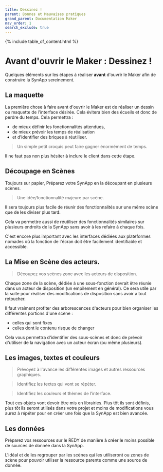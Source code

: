 ```yaml
---
title: Dessinez !
parent: Bonnes et Mauvaises pratiques
grand_parent: Documentation Maker
nav_order: 1
search_exclude: true
---
```


{% include table_of_content.html %}


# Avant d'ouvrir le Maker : Dessinez !

Quelques éléments sur les étapes à réaliser **avant** d'ouvrir le Maker afin de construire la SynApp sereinement.

## La maquette

La première chose à faire avant d'ouvrir le Maker est de réaliser un dessin ou maquette de l'interface désirée.
Cela évitera bien des écueils et donc de perdre du temps.
Cela permettra :
 - de mieux définir les fonctionnalités attendues,
 - de mieux prévoir les temps de réalisation
 - et d'identifier des briques à réutiliser.

> Un simple petit croquis peut faire gagner énormément de temps.

Il ne faut pas non plus hésiter à inclure le client dans cette étape.

## Découpage en Scènes

Toujours sur papier, Préparez votre SynApp en la découpant en plusieurs scènes.

> Une idée/fonctionnalité majeure par scène.

Il sera toujours plus facile de réunir des fonctionnalités sur une même scène que de les diviser plus tard.

Cela va permettre aussi de réutiliser des fonctionnalités similaires sur plusieurs endroits de la SynApp sans avoir à les refaire à chaque fois.

C'est encore plus important avec les interfaces dédiées aux plateformes nomades où la fonction de l'écran doit être facilement identifiable et accessible.

## La Mise en Scène des acteurs.

> Découpez vos scènes zone avec les acteurs de disposition.

Chaque zone de la scène, dédiée à une sous-fonction devrait être réunie dans un acteur de disposition (un empilement en général).
Ce sera utile par la suite pour réaliser des modifications de disposition sans avoir à tout retoucher.

Il faut vraiment profiter des arborescences d'acteurs pour bien organiser les différentes portions d'une scène :
 - celles qui sont fixes
 - celles dont le contenu risque de changer

Cela vous permettra d'identifier des sous-scènes et donc de prévoir d'utiliser de la navigation avec un acteur écran (ou même plusieurs).

## Les images, textes et couleurs

> Prévoyez à l'avance les différentes images et autres ressources graphiques.

> Identifiez les textes qui vont se répéter.

> Identifiez les couleurs et thèmes de l'interface.


Tout ces objets vont devoir être mis en librairies. Plus tôt ils sont définis, plus tôt ils seront utilisés dans votre projet et moins de modifications vous aurez à répéter pour en créer une fois que la SynApp est bien avancée.

## Les données

Préparez vos ressources sur le REDY de manière à créer le moins possible de sources de donnée dans la SynApp.

L'idéal et de les regrouper par les scènes qui les utiliseront ou zones de scène pour pouvoir utiliser la ressource parente comme une source de donnée.
